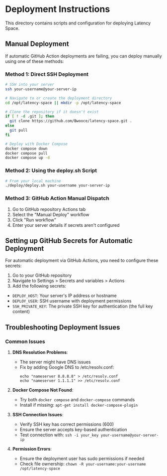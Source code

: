 # Deployment Instructions

This directory contains scripts and configuration for deploying Latency Space.

## Manual Deployment

If automatic GitHub Action deployments are failing, you can deploy manually using one of these methods:

### Method 1: Direct SSH Deployment

```bash
# SSH into your server
ssh your-username@your-server-ip

# Navigate to or create the deployment directory
cd /opt/latency-space || mkdir -p /opt/latency-space

# Clone the repository if it doesn't exist
if [ ! -d .git ]; then
  git clone https://github.com/Bwooce/latency-space.git .
else
  git pull
fi

# Deploy with Docker Compose
docker compose down
docker compose pull
docker compose up -d
```

### Method 2: Using the deploy.sh Script

```bash
# From your local machine
./deploy/deploy.sh your-username your-server-ip
```

### Method 3: GitHub Action Manual Dispatch

1. Go to GitHub repository Actions tab
2. Select the "Manual Deploy" workflow
3. Click "Run workflow"
4. Enter your server details if secrets aren't configured

## Setting up GitHub Secrets for Automatic Deployment

For automatic deployment via GitHub Actions, you need to configure these secrets:

1. Go to your GitHub repository
2. Navigate to Settings > Secrets and variables > Actions
3. Add the following secrets:

- `DEPLOY_HOST`: Your server's IP address or hostname
- `DEPLOY_USER`: SSH username with deployment permissions
- `SSH_PRIVATE_KEY`: The private SSH key for authentication (the full key content)

## Troubleshooting Deployment Issues

### Common Issues

1. **DNS Resolution Problems**:
   - The server might have DNS issues
   - Fix by adding Google DNS to /etc/resolv.conf:
     ```
     echo "nameserver 8.8.8.8" > /etc/resolv.conf
     echo "nameserver 1.1.1.1" >> /etc/resolv.conf
     ```

2. **Docker Compose Not Found**:
   - Try both `docker compose` and `docker-compose` commands
   - Install if missing: `apt-get install docker-compose-plugin`

3. **SSH Connection Issues**:
   - Verify SSH key has correct permissions (600)
   - Ensure the server accepts key-based authentication
   - Test connection with: `ssh -i your_key your-username@your-server-ip`

4. **Permission Errors**:
   - Ensure the deployment user has sudo permissions if needed
   - Check file ownership: `chown -R your-username:your-username /opt/latency-space`